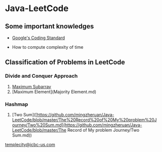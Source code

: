 # Java-LeetCode
## Some important knowledges

+ [Google's Coding Standard](https://google.github.io/styleguide/javaguide.html)

+ How to compute complexity of time

## Classification of Problems in LeetCode

### Divide and Conquer Approach

1. [Maximum Subarray](https://github.com/mingzheruan/Java-LeetCode/blob/master/The%20Record%20of%20My%20problem%20Journey/Maximum%20Subarray.md)
2. [Maximum Element](Majority Element.md)

### Hashmap

1. [Two Sum]([https://github.com/mingzheruan/Java-LeetCode/blob/master/The%20Record%20of%20My%20problem%20Journey/Two%20Sum.md](https://github.com/mingzheruan/Java-LeetCode/blob/master/The Record of My problem Journey/Two Sum.md))

templecity@icbc-us.com

